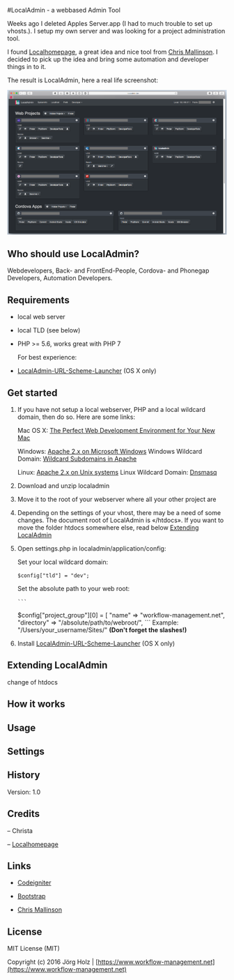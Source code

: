 #LocalAdmin - a webbased Admin Tool

Weeks ago I deleted Apples Server.app (I had to much trouble to set up vhosts.). I setup my own server and was looking for a project administration tool.

I found [Localhomepage](http://cmall.github.io/LocalHomePage/), a great idea and nice tool from [Chris Mallinson](https://mallinson.ca). I decided to pick up the idea and bring some automation and developer things in to it.

The result is LocalAdmin, here a real life screenshot:

 ![LocalAdmin dialog](doc_images/localadmin.png) 

## Who should use LocalAdmin?
Webdevelopers, Back- and FrontEnd-People, Cordova- and Phonegap Developers, Automation Developers.

## Requirements

- local web server
- local TLD (see below)
- PHP >= 5.6, works great with PHP 7

    For best experience:

- [LocalAdmin-URL-Scheme-Launcher](https://github.com/JoergHolz/LocalAdmin-URL-Scheme-Launcher) (OS X only)

## Get started


1. If you have not setup a local webserver, PHP and a local wildcard domain, then do so. Here are some links:

     Mac OS X: [The Perfect Web Development Environment for Your New Mac](https://mallinson.ca/osx-web-development/)
   
     Windows: [Apache 2.x on Microsoft Windows](http://php.net/manual/en/install.windows.apache2.php)
     Windows Wildcard Domain: [Wildcard Subdomains in Apache](http://blog.calcatraz.com/wildcard-subdomains-in-apache-1422)
   
     Linux: [Apache 2.x on Unix systems](http://php.net/manual/en/install.windows.apache2.php)
     Linux Wildcard Domain: [Dnsmasq](http://www.thekelleys.org.uk/dnsmasq/doc.html)

2. Download and unzip localadmin

3. Move it to the root of your webserver where all your other project are

4. Depending on the settings of your vhost, there may be a need of some changes. The document root of LocalAdmin is «/htdocs». If you want to move the folder htdocs somewhere else, read below [Extending LocalAdmin](#extending) 

5. Open settings.php in localadmin/application/config:

   Set your local wildcard domain:
   
    ```
   $config["tld"] = "dev";
   ```
   
   Set the absolute path to your web root:
   
       ```
   $config["project_group"][0] = [
       "name" => "workflow-management.net",
       "directory" => "/absolute/path/to/webroot/",
           ```
  Example: "/Users/your_username/Sites/" **(Don't forget the slashes!)**
  
6. Install [LocalAdmin-URL-Scheme-Launcher](https://github.com/JoergHolz/LocalAdmin-URL-Scheme-Launcher) (OS X only)

## <a name="extending">Extending LocalAdmin</a>
change of htdocs

## How it works

## Usage

## Settings


## History

Version: 1.0

## Credits

– Christa

– [Localhomepage](http://cmall.github.io/LocalHomePage/)

## Links

- [Codeigniter](http://www.codeigniter.com)

- [Bootstrap](http://getbootstrap.com)

- [Chris Mallinson](https://mallinson.ca)

## License

MIT License (MIT)

Copyright (c) 2016 Jörg Holz | [https://www.workflow-management.net](https://www.workflow-management.net)
